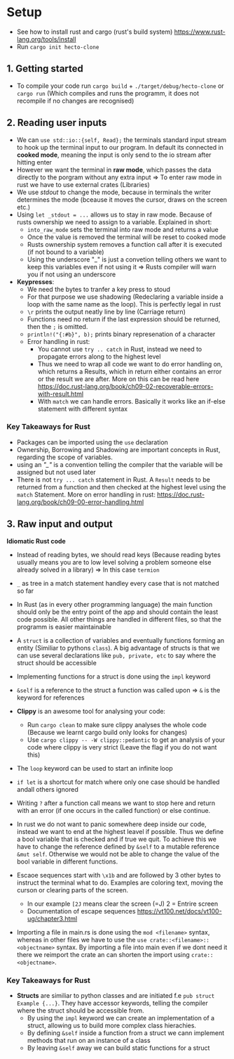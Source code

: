 # Setup 

* See how to install rust and cargo (rust's build system) https://www.rust-lang.org/tools/install
* Run `cargo init hecto-clone`

## 1. Getting started

* To compile your code run `cargo build` + `./target/debug/hecto-clone` or `cargo run` (Which compiles and runs the programm, it does not recompile if no changes are recognised)

## 2. Reading user inputs

* We can `use std::io::{self, Read};` the terminals standard input stream to hook up the terminal input to our program. In default its connected in **cooked mode**, meaning the input is only send to the io stream after hitting enter
* However we want the terminal in **raw mode**, which passes the data directly to the porgram without any extra input &Rightarrow; To enter raw mode in rust we have to use external crates (Libraries)
* We use *stdout* to change the mode, because in terminals the writer determines the mode (bceause  it moves the cursor, draws on the screen etc.) 
* Using `let _stdout = ...` allows us to stay in raw mode. Because of rusts ownership we need to assign to a variable. Explained in short:
  * `into_raw_mode` sets the terminal into raw mode and returns a value
  * Once the value is removed the terminal will be reset to cooked mode
  * Rusts ownership system removes a function call after it is executed (if not bound to a variable)
  * Using the underscore "_" is just a convetion telling others we want to keep this variables even if not using it &Rightarrow; Rusts compiler will warn you if not using an underscore
* **Keypresses**:
  * We need the bytes to tranfer a key press to stoud 
  * For that purpose we use shadowing (Redeclaring a variable inside a loop with the same name as the loop). This is perfectly legal in rust
  * `\r` prints the output neatly line by line (Carriage return)
  * Functions need no return if the last expression should be returned, then the `;` is omitted.
  * `println!("{:#b}", b);` prints binary represenation of a character
  * Error handling in rust:
    * You cannot use `try .. catch` in Rust, instead we need to propagate errors along to the highest level
    * Thus we need to wrap all code we want to do error handling on, which returns a Results, which in return either contains an error or the result we are after. More on this can be read here https://doc.rust-lang.org/book/ch09-02-recoverable-errors-with-result.html 
    * With `match` we can handle errors. Basically it works like an if-else statement with different syntax 


### Key Takeaways for Rust

* Packages can be imported using the `use` declaration 
* Ownership, Borrowing and Shadowing are important concepts in Rust, regarding the scope of variables. 
* using an *"_"* is a convention telling the compiler that the variable will be assigned but not used later
* There is not `try ... catch` statement in Rust. A `Result` needs to be returned from a function and then checked at the highest level using the `match` Statement. More on error handling in rust: https://doc.rust-lang.org/book/ch09-00-error-handling.html


## 3. Raw input and output

**Idiomatic Rust code**

* Instead of reading bytes, we should read keys (Because reading bytes usually means you are to low level solving a problem someone else already solved in a library) &Rightarrow; In this case `termion`
* `_` as tree in a match statement handley every case that is not matched so far
* In Rust (as in every other programming language) the main function should only be the entry point of the app and should contain the least code possible. All other things are handled in different files, so that the programm is easier maintainable
* A `struct` is a collection of variables and eventually functions forming an entity (Similiar to pythons `class`). A big advantage of structs is that we can use several declarations like `pub, private, etc` to say where the struct should be accessible
* Implementing functions for a struct is done using the `impl` keyword
* `&self` is a reference to the struct a function was called upon &Rightarrow; `&` is the keyword for references
* **Clippy** is an awesome tool for analysing your code: 
  * Run `cargo clean` to make sure clippy analyses the whole code (Because we learnt cargo build only looks for changes)
  * Use `cargo clippy -- -W clippy::pedantic` to get an analysis of your code where clippy is very strict (Leave the flag if you do not want this)
* The `loop` keyword can be used to start an infinite loop
* `if let` is a shortcut for match where only one case should be handled andall others ignored
* Writing `?` after a function call means we want to stop here and return with an error (if one occurs in the called function) or else continue. 
* In rust we do not want to panic somewhere deep inside our code, instead we want to end at the highest leavel if possible. Thus we define a bool variable that is checked and if true we quit. To achieve this we have to change the reference defined by `&self` to a mutable reference `&mut self`. Otherwise we would not be able to change the value of the bool variable in different functions. 
* Escaoe sequences start with `\x1b` and are followed by 3 other bytes to instruct the terminal what to do. Examples are coloring text, moving the curson or clearing parts of the screen. 
  * In our example `[2J` means clear the screen (=J) 2 = Entrire screen 
  * Documentation of escape sequences https://vt100.net/docs/vt100-ug/chapter3.html

* Importing a file in main.rs is done using the `mod <filename>` syntax, whereas in other files we have to use the `use crate::<filename>::<objectname>` syntax. By importing a file into main even if we dont need it there we reimport the crate an can shorten the import using `crate::<objectname>`.  


### Key Takeaways for Rust

* **Structs** are similiar to python classes and are initiated f.e `pub struct Example {...}`. They have accessor keywords, telling the compiler where the struct should be accessible from. 
  * By using the `impl` keyword we can create an implementation of a struct, allowing us to build more complex class hierachies. 
  * By defining `&self` inside a function from a struct we cann implement methods that run on an instance of a class
  * By leaving `&self` away we can build static functions for a struct
